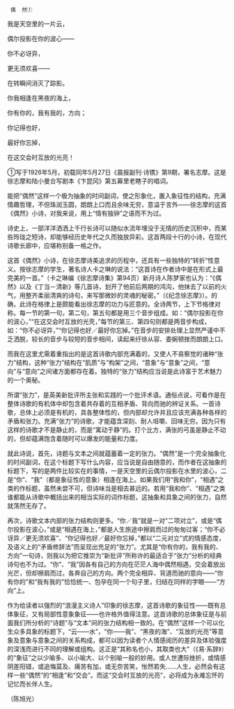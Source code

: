      偶  然① 

   我是天空里的一片云，

   偶尔投影在你的波心——

   你不必讶异，

   更无须欢喜——

   在转瞬间消灭了踪影。

   你我相逢在黑夜的海上，

   你有你的，我有我的，方向；

   你记得也好，

   最好你忘掉，

   在这交会时互放的光亮！

   ①写于1926年5月，初载同年5月27日《晨报副刊·诗镌》第9期，署名志摩。这是徐志摩和陆小曼合写剧本《卞昆冈》第五幕里老瞎子的唱词。 

   能把“偶然”这样一个极为抽象的时间副词，使之形象化，置入象征性的结构，充满情趣哲理，不但珠润玉圆，朗朗上口而且余味无穷，意溢于言外——徐志摩的这首《偶然》小诗，对我来说，用上“情有独钟”之语而不为过。

   诗史上，一部洋洋洒洒上千行长诗可以随似水流年埋没于无情的历史沉积中，而某些玲珑之短诗，却能够经历史年代之久而独放异彩。这首两段十行的小诗，在现代诗歌长廊中，应堪称别备一格之作。

   这首《偶然》小诗，在徐志摩诗美追求的历程中，还具有一些独特的“转折”性意义。按徐志摩的学生，著名诗人卡之琳的说法：“这首诗在作者诗中是在形式上最完美的一首。”（卡之琳编《徐志摩诗集》第94页）新月诗人陈梦家也认为：“《偶然》以及《丁当－清新》等几首诗，划开了他前后两期的鸿沟，他抹去了以前的火气，用整齐柔丽清爽的诗句，来写那微妙的灵魂的秘密。”（《纪念徐志摩》）。的确，此诗在格律上是颇能看出徐志摩的功力与匠意的。全诗两节，上下节格律对称。每一节的第一句，第二句，第五句都是用三个音步组成。如：“偶尔投影在你的波心，”“在这交会时互放的光壳，”每节的第三、第四句则都是两音步构成，如：“你不必讶异，”“你记得也好／最好你忘掉。”在音步的安排处理上显然严谨中不乏洒脱，较长的音步与较短的音步相间，读起来纡徐从容、委婉顿挫而朗朗上口。

   而我在这里尤需着重指出的是这首诗歌内部充满着的，又使人不易察觉的诸种“张力”结构，这种“张力”结构在“肌质”与“构架”之间，“意象”与“意象”之间，“意向”与“意向”之间诸方面都存在着。独特的“张力”结构应当说是此诗富于艺术魅力的一个奥秘。

   所谓“张力”，是英美新批评所主张和实践的一个批评术语。通俗点说，可看作是在整体诗歌的有机体中却包含着共存着的互相矛盾、背向而驰的辨证关系。一首诗歌，总体上必须是有机的，具各整体性的，但内部却允许并且应该充满各种各样的矛盾和张力。充满“张力”的诗歌，才能蕴含深刻、耐人咀嚼、回味无穷。因为只有这样的诗歌才不是静止的，而是“寓动于静”的。打个比方，满张的弓虽是静止不动的，但却蕴满饱含着随时可以爆发的能量和力度。

   就此诗说，首先，诗题与文本之间就蕴蓄着一定的张力。“偶然”是一个完全抽象化的时间副词，在这个标题下写什么内容，应当说是自由随意的，而作者在这抽象的标题下，写的是两件比较实在的事情，一是天空里的云偶尔投影在水里的波心，二是“你”、“我”（都是象征性的意象）相逢在海上。如果我们用“我和你”，“相遇”之类的作标题，虽然未尝不可，但诗味当是相去甚远的。若用“我和你”、“相遇”之类谁都能从诗歌中概括出来的相当实际的词作标题，这抽象和具象之间的张力，自然就荡然无存了。

   再次，诗歌文本内部的张力结构则更多。“你／我”就是一对“二项对立”，或是“偶尔投影在波心，”或是“相遇在海上，”都是人生旅途中擦肩而过的匆匆过客；“你不必讶异／更无须欢喜”、“你记得也好／最好你忘掉，”都以“二元对立”式的情感态度，及语义上的“矛盾修辞法”而呈现出充足的“张力”。尤其是“你有你的，我有我的、方向”一句诗，则我以为把它推崇为“新批评”所称许的最适合于“张力”分析的经典诗句也不为过。“你”、“我”因各有自己的方向在茫茫人海中偶然相遇，交会着放出光芒，但却擦肩而过，各奔自己的方向。两个完全相异、背道而驰的意向——“你有你的”和“我有我的”恰恰统一、包孕在同一个句子里，归结在同样的字眼——“方向”上。

   作为给读者以强烈的“浪漫主义诗人”印象的徐志摩，这首诗歌的象征性——既有总体象征，又有局部性意象象征——也许格外值得注意。这首诗歌的总体象征是与前面我们所分析的“诗题”与“文本”间的张力结构相一致的。在“偶然”这样一个可以化生众多具象的标题下，“云——水”，“你——我”、“黑夜的海”、“互放的光亮”等意象及意象与意象之间的关系构成，都可以因为读者个人情感阅历的差异及体验强度的深浅而进行不同的理解或组构。这正是“其称名也小，其取类也大”（《易·系辞》）的“象征”之以少喻多、以小喻大、以个别喻一般的妙用。或人世遭际挫折，或情感阴差阳错，或追悔莫及、痛苦有加，或无奈苦笑，怅然若失……人生，必然会有这样一些“偶然”的“相逢”和“交会”。而这“交会时互放的光亮”，必将成为永难忘怀的记忆而长伴人生。

   （陈旭光）

